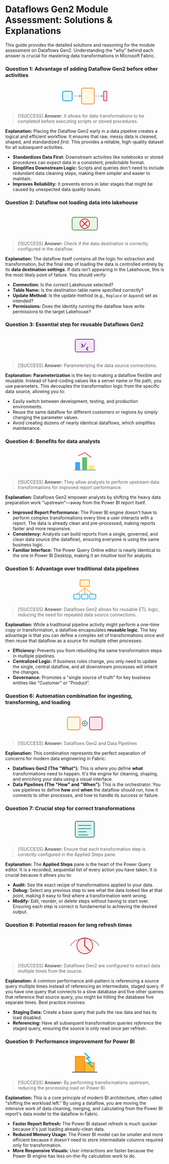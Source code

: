 # Dataflows Gen2 Module Assessment: Solutions & Explanations

This guide provides the detailed solutions and reasoning for the module assessment on Dataflows Gen2. Understanding the "why" behind each answer is crucial for mastering data transformations in Microsoft Fabric.

### **Question 1: Advantage of adding Dataflow Gen2 before other activities**

<div align="center">
<svg width="150" height="80" viewBox="0 0 150 80" fill="none" xmlns="http://www.w3.org/2000/svg">
<rect x="5" y="25" width="30" height="30" rx="4" fill="#E1F5FE" stroke="#0288D1" stroke-width="2"/>
<path d="M40 40 L 60 40" stroke="#78909C" stroke-width="2" stroke-dasharray="3 3"/>
<path d="M57 37 L 62 40 L 57 43" fill="none" stroke="#78909C" stroke-width="2"/>
<rect x="65" y="15" width="40" height="50" rx="5" fill="#FFF8E1" stroke="#F57F17" stroke-width="2"/>
<path d="M110 40 L 130 40" stroke="#78909C" stroke-width="2" stroke-dasharray="3 3"/>
<path d="M127 37 L 132 40 L 127 43" fill="none" stroke="#78909C" stroke-width="2"/>
<rect x="135" y="25" width="10" height="30" rx="2" fill="#FCE4EC" stroke="#C2185B" stroke-width="2"/>
</svg>
</div>

> [!SUCCESS]
> **Answer:** It allows for data transformations to be completed before executing scripts or stored procedures.

**Explanation:**
Placing the Dataflow Gen2 early in a data pipeline creates a logical and efficient workflow. It ensures that raw, messy data is cleaned, shaped, and standardized *first*. This provides a reliable, high-quality dataset for all subsequent activities.
*   **Standardizes Data First:** Downstream activities like notebooks or stored procedures can expect data in a consistent, predictable format.
*   **Simplifies Downstream Logic:** Scripts and queries don't need to include redundant data cleaning steps, making them simpler and easier to maintain.
*   **Improves Reliability:** It prevents errors in later stages that might be caused by unexpected data quality issues.

### **Question 2: Dataflow not loading data into lakehouse**

<div align="center">
<svg width="100" height="80" viewBox="0 0 100 80" fill="none" xmlns="http://www.w3.org/2000/svg">
<rect x="10" y="20" width="80" height="40" rx="5" fill="#E8F5E9" stroke="#388E3C" stroke-width="2"/>
<circle cx="50" cy="40" r="15" fill="white" stroke="#D32F2F" stroke-width="2.5"/>
<path d="M42 32 L 58 48 M 58 32 L 42 48" stroke="#D32F2F" stroke-width="3" stroke-linecap="round"/>
</svg>
</div>

> [!SUCCESS]
> **Answer:** Check if the data destination is correctly configured in the dataflow.

**Explanation:**
The dataflow itself contains all the logic for extraction and transformation, but the final step of loading the data is controlled entirely by its **data destination settings**. If data isn't appearing in the Lakehouse, this is the most likely point of failure. You should verify:
*   **Connection:** Is the correct Lakehouse selected?
*   **Table Name:** Is the destination table name specified correctly?
*   **Update Method:** Is the update method (e.g., `Replace` or `Append`) set as intended?
*   **Permissions:** Does the identity running the dataflow have write permissions to the target Lakehouse?

### **Question 3: Essential step for reusable Dataflows Gen2**

<div align="center">
<svg width="100" height="80" viewBox="0 0 100 80" fill="none" xmlns="http://www.w3.org/2000/svg">
<rect x="20" y="20" width="60" height="40" rx="5" fill="#F3E5F5" stroke="#7B1FA2" stroke-width="2"/>
<path d="M40 35 L 45 40 L 40 45" stroke="#4A148C" stroke-width="2.5" stroke-linecap="round" stroke-linejoin="round"/>
<path d="M60 45 L 55 50 L 60 55" stroke="#4A148C" stroke-width="2.5" stroke-linecap="round" stroke-linejoin="round"/>
<text x="50" y="44" font-family="monospace" font-size="16" font-weight="bold" fill="#4A148C" text-anchor="middle">/</text>
</svg>
</div>

> [!SUCCESS]
> **Answer:** Parameterizing the data source connections.

**Explanation:**
**Parameterization** is the key to making a dataflow flexible and reusable. Instead of hard-coding values like a server name or file path, you use parameters. This decouples the transformation logic from the specific data source, allowing you to:
*   Easily switch between development, testing, and production environments.
*   Reuse the same dataflow for different customers or regions by simply changing the parameter values.
*   Avoid creating dozens of nearly identical dataflows, which simplifies maintenance.

### **Question 4: Benefits for data analysts**

<div align="center">
<svg width="100" height="80" viewBox="0 0 100 80" fill="none" xmlns="http://www.w3.org/2000/svg">
<rect x="20" y="40" width="15" height="25" fill="#42A5F5"/>
<rect x="42" y="25" width="15" height="40" fill="#66BB6A"/>
<rect x="64" y="50" width="15" height="15" fill="#FFEE58"/>
<path d="M15 65 L 85 65" stroke="#78909C" stroke-width="2"/>
<path d="M30 20 L 50 10 L 70 25" stroke="#EF5350" stroke-width="2.5" fill="none" stroke-linecap="round"/>
</svg>
</div>

> [!SUCCESS]
> **Answer:** They allow analysts to perform upstream data transformations for improved report performance.

**Explanation:**
Dataflows Gen2 empower analysts by shifting the heavy data preparation work "upstream"—away from the Power BI report itself.
*   **Improved Report Performance:** The Power BI engine doesn't have to perform complex transformations every time a user interacts with a report. The data is already clean and pre-processed, making reports faster and more responsive.
*   **Consistency:** Analysts can build reports from a single, governed, and clean data source (the dataflow), ensuring everyone is using the same business logic.
*   **Familiar Interface:** The Power Query Online editor is nearly identical to the one in Power BI Desktop, making it an intuitive tool for analysts.

### **Question 5: Advantage over traditional data pipelines**

<div align="center">
<svg width="100" height="80" viewBox="0 0 100 80" fill="none" xmlns="http://www.w3.org/2000/svg">
<rect x="35" y="10" width="30" height="20" rx="3" fill="#FFF3E0" stroke="#FB8C00" stroke-width="2"/>
<path d="M50 35 L 25 55 M50 35 L 50 55 M50 35 L 75 55" stroke="#FFA726" stroke-width="2"/>
<rect x="15" y="55" width="20" height="15" rx="2" fill="#E1F5FE" stroke="#0288D1" stroke-width="1.5"/>
<rect x="40" y="55" width="20" height="15" rx="2" fill="#E1F5FE" stroke="#0288D1" stroke-width="1.5"/>
<rect x="65" y="55" width="20" height="15" rx="2" fill="#E1F5FE" stroke="#0288D1" stroke-width="1.5"/>
</svg>
</div>

> [!SUCCESS]
> **Answer:** Dataflows Gen2 allows for reusable ETL logic, reducing the need for repeated data source connections.

**Explanation:**
While a traditional pipeline activity might perform a one-time copy or transformation, a dataflow encapsulates **reusable logic**. The key advantage is that you can define a complex set of transformations once and then reuse that dataflow as a source for multiple other processes:
*   **Efficiency:** Prevents you from rebuilding the same transformation steps in multiple pipelines.
*   **Centralized Logic:** If business rules change, you only need to update the single, central dataflow, and all downstream processes will inherit the changes.
*   **Governance:** Promotes a "single source of truth" for key business entities like "Customer" or "Product".

### **Question 6: Automation combination for ingesting, transforming, and loading**

<div align="center">
<svg width="120" height="80" viewBox="0 0 120 80" fill="none" xmlns="http://www.w3.org/2000/svg">
<rect x="5" y="20" width="40" height="40" rx="5" fill="#FFF8E1" stroke="#F57F17" stroke-width="2"/>
<path d="M50 40 L 70 40" stroke="#78909C" stroke-width="2"/>
<rect x="75" y="20" width="40" height="40" rx="5" fill="#FCE4EC" stroke="#C2185B" stroke-width="2"/>
<circle cx="60" cy="40" r="8" fill="white" stroke="#546E7A" stroke-width="2"/>
<path d="M60 35 V 45 M55 40 H 65" stroke="#546E7A" stroke-width="1.5" stroke-linecap="round"/>
</svg>
</div>

> [!SUCCESS]
> **Answer:** Dataflows Gen2 and Data Pipelines

**Explanation:**
This combination represents the perfect separation of concerns for modern data engineering in Fabric:
*   **Dataflows Gen2 (The "What"):** This is where you define **what** transformations need to happen. It's the engine for cleaning, shaping, and enriching your data using a visual interface.
*   **Data Pipelines (The "How" and "When"):** This is the orchestrator. You use pipelines to define **how** and **when** the dataflow should run, how it connects to other processes, and how to handle its success or failure.

### **Question 7: Crucial step for correct transformations**

<div align="center">
<svg width="100" height="80" viewBox="0 0 100 80" fill="none" xmlns="http://www.w3.org/2000/svg">
<rect x="20" y="15" width="60" height="50" rx="4" fill="#E0F2F1" stroke="#00796B" stroke-width="2"/>
<path d="M30 28 H 70 M30 38 H 70 M30 48 H 55 M30 58 H 60" stroke="#00897B" stroke-width="2" stroke-linecap="round"/>
</svg>
</div>

> [!SUCCESS]
> **Answer:** Ensure that each transformation step is correctly configured in the Applied Steps pane.

**Explanation:**
The **Applied Steps** pane is the heart of the Power Query editor. It is a recorded, sequential list of every action you have taken. It is crucial because it allows you to:
*   **Audit:** See the exact recipe of transformations applied to your data.
*   **Debug:** Select any previous step to see what the data looked like at that point, making it easy to find where a transformation went wrong.
*   **Modify:** Edit, reorder, or delete steps without having to start over. Ensuring each step is correct is fundamental to achieving the desired output.

### **Question 8: Potential reason for long refresh times**

<div align="center">
<svg width="100" height="80" viewBox="0 0 100 80" fill="none" xmlns="http://www.w3.org/2000/svg">
<circle cx="50" cy="40" r="25" fill="#FFEBEE" stroke="#C62828" stroke-width="2"/>
<path d="M50 20 V 40 L 65 55" stroke="#C62828" stroke-width="3" stroke-linecap="round" stroke-linejoin="round"/>
<path d="M5 40 C 20 10, 80 10, 95 40" stroke="#C62828" stroke-width="2" fill="none" stroke-dasharray="4 2"/>
</svg>
</div>

> [!SUCCESS]
> **Answer:** Dataflows Gen2 are configured to extract data multiple times from the source.

**Explanation:**
A common performance anti-pattern is referencing a source query multiple times instead of referencing an intermediate, staged query. If you have one query that connects to a slow database and five other queries that reference that source query, you might be hitting the database five separate times. Best practice involves:
*   **Staging Data:** Create a base query that pulls the raw data and has its load disabled.
*   **Referencing:** Have all subsequent transformation queries *reference* the staged query, ensuring the source is only read once per refresh.

### **Question 9: Performance improvement for Power BI**

<div align="center">
<svg width="100" height="80" viewBox="0 0 100 80" fill="none" xmlns="http://www.w3.org/2000/svg">
<path d="M20 70 L 20 20 L 50 20 L 50 70 L 20 70 Z" fill="#F9A825" stroke="#F57F17" stroke-width="2"/>
<path d="M50 70 L 50 40 L 80 40 L 80 70 L 50 70 Z" fill="#FBC02D" stroke="#F57F17" stroke-width="2"/>
<path d="M10 70 L 90 70" stroke="#424242" stroke-width="2"/>
<path d="M50 10 L 65 25 L 55 25 L 70 40 L 60 40 L 75 55" stroke="#03A9F4" stroke-width="3" fill="none" stroke-linecap="round" stroke-linejoin="round"/>
</svg>
</div>

> [!SUCCESS]
> **Answer:** By performing transformations upstream, reducing the processing load on Power BI.

**Explanation:**
This is a core principle of modern BI architecture, often called "shifting the workload left." By using a dataflow, you are moving the intensive work of data cleaning, merging, and calculating from the Power BI report's data model to the dataflow in Fabric.
*   **Faster Report Refresh:** The Power BI dataset refresh is much quicker because it's just loading already-clean data.
*   **Reduced Memory Usage:** The Power BI model can be smaller and more efficient because it doesn't need to store intermediate columns required only for transformation.
*   **More Responsive Visuals:** User interactions are faster because the Power BI engine has less on-the-fly calculation work to do.
